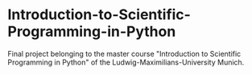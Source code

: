 # Introduction-to-Scientific-Programming-in-Python
Final project belonging to the master course "Introduction to Scientific Programming in Python" of the Ludwig-Maximilians-University Munich.
